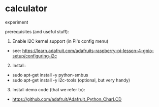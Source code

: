# calculator
experiment

prerequisites (and useful stuff):

1. Enable I2C kernel support (in Pi's config menu)
- see: https://learn.adafruit.com/adafruits-raspberry-pi-lesson-4-gpio-setup/configuring-i2c

2. Install:
- sudo apt-get install -y python-smbus
- sudo apt-get install -y i2c-tools (optional, but very handy)

3. Install demo code (that we refer to):
- https://github.com/adafruit/Adafruit_Python_CharLCD 
